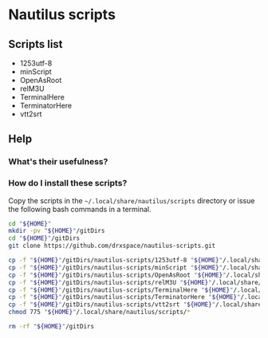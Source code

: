 ﻿# Nautilus scripts

## Scripts list
* 1253utf-8
* minScript
* OpenAsRoot
* relM3U
* TerminalHere
* TerminatorHere
* vtt2srt

## Help

### What's their usefulness?

### How do I install these scripts?
Copy the scripts in the <code>~/.local/share/nautilus/scripts</code> directory or
issue the following bash commands in a terminal.

```bash
cd "${HOME}"
mkdir -pv "${HOME}"/gitDirs
cd "${HOME}"/gitDirs
git clone https://github.com/drxspace/nautilus-scripts.git

cp -f "${HOME}"/gitDirs/nautilus-scripts/1253utf-8 "${HOME}"/.local/share/nautilus/scripts/1253utf-8
cp -f "${HOME}"/gitDirs/nautilus-scripts/minScript "${HOME}"/.local/share/nautilus/scripts/minScript
cp -f "${HOME}"/gitDirs/nautilus-scripts/OpenAsRoot "${HOME}"/.local/share/nautilus/scripts/OpenAsRoot
cp -f "${HOME}"/gitDirs/nautilus-scripts/relM3U "${HOME}"/.local/share/nautilus/scripts/relM3U
cp -f "${HOME}"/gitDirs/nautilus-scripts/TerminalHere "${HOME}"/.local/share/nautilus/scripts/TerminalHere
cp -f "${HOME}"/gitDirs/nautilus-scripts/TerminatorHere "${HOME}"/.local/share/nautilus/scripts/TerminatorHere
cp -f "${HOME}"/gitDirs/nautilus-scripts/vtt2srt "${HOME}"/.local/share/nautilus/scripts/vtt2srt
chmod 775 "${HOME}"/.local/share/nautilus/scripts/*

rm -rf "${HOME}"/gitDirs

```
